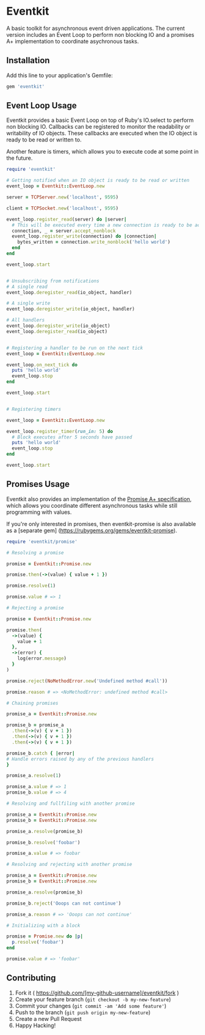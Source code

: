 # Eventkit

A basic toolkit for asynchronous event driven applications. The
current version includes an Event Loop to perform non blocking IO and
a promises A+ implementation to coordinate asychronous tasks.

## Installation

Add this line to your application's Gemfile:

```ruby
gem 'eventkit'
```

## Event Loop Usage

Eventkit provides a basic Event Loop on top of Ruby's IO.select to perform non blocking IO.
Callbacks can be registered to monitor the readability or writability of IO objects.
These callbacks are executed when the IO object is ready to be read or written to.

Another feature is timers, which allows you to execute code at some point in the future.

```ruby
require 'eventkit'

# Getting notified when an IO object is ready to be read or written
event_loop = Eventkit::EventLoop.new

server = TCPServer.new('localhost', 9595)

client = TCPSocket.new('localhost', 9595)

event_loop.register_read(server) do |server|
  # This will be executed every time a new connection is ready to be accepted
  connection, _ = server.accept_nonblock
  event_loop.register_write(connection) do |connection|
    bytes_written = connection.write_nonblock('hello world')
  end
end

event_loop.start


# Unsubscribing from notifications
# A single read
event_loop.deregister_read(io_object, handler)

# A single write
event_loop.deregister_write(io_object, handler)

# All handlers
event_loop.deregister_write(io_object)
event_loop.deregister_read(io_object)


# Registering a handler to be run on the next tick
event_loop = Eventkit::EventLoop.new

event_loop.on_next_tick do
  puts 'hello world'
  event_loop.stop
end

event_loop.start


# Registering timers

event_loop = Eventkit::EventLoop.new

event_loop.register_timer(run_in: 5) do
  # Block executes after 5 seconds have passed
  puts 'hello world'
  event_loop.stop
end

event_loop.start
```

## Promises Usage

Eventkit also provides an implementation of the [Promise A+ specification](https://promisesaplus.com/),
which allows you coordinate different asynchronous tasks while still programming with values.

If you're only interested in promises, then eventkit-promise is also available as a [separate gem] (https://rubygems.org/gems/eventkit-promise).

```ruby
require 'eventkit/promise'

# Resolving a promise

promise = Eventkit::Promise.new

promise.then(->(value) { value + 1 })

promise.resolve(1)

promise.value # => 1

# Rejecting a promise

promise = Eventkit::Promise.new

promise.then(
  ->(value) {
    value + 1
  },
  ->(error) {
    log(error.message)
  }
)

promise.reject(NoMethodError.new('Undefined method #call'))

promise.reason # => <NoMethodError: undefined method #call>

# Chaining promises

promise_a = Eventkit::Promise.new

promise_b = promise_a
  .then(->(v) { v + 1 })
  .then(->(v) { v + 1 })
  .then(->(v) { v + 1 })

promise_b.catch { |error|
# Handle errors raised by any of the previous handlers
}

promise_a.resolve(1)

promise_a.value # => 1
promise_b.value # => 4

# Resolving and fullfiling with another promise

promise_a = Eventkit::Promise.new
promise_b = Eventkit::Promise.new

promise_a.resolve(promise_b)

promise_b.resolve('foobar')

promise_a.value # => foobar

# Resolving and rejecting with another promise

promise_a = Eventkit::Promise.new
promise_b = Eventkit::Promise.new

promise_a.resolve(promise_b)

promise_b.reject('Ooops can not continue')

promise_a.reason # => 'Ooops can not continue'

# Initializing with a block

promise = Promise.new do |p|
  p.resolve('foobar')
end

promise.value # => 'foobar'

```

## Contributing

1. Fork it ( https://github.com/[my-github-username]/eventkit/fork )
2. Create your feature branch (`git checkout -b my-new-feature`)
3. Commit your changes (`git commit -am 'Add some feature'`)
4. Push to the branch (`git push origin my-new-feature`)
5. Create a new Pull Request
6. Happy Hacking!
